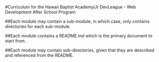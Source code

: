 #Curriculum for the Hawaii Baptist Academy/Jr DevLeague - Web Development After School Program

##Each module may contain a sub-module, in which case, only contains directories for each sub-module.

##Each module contains a README.md which is the primary document to start from.

##Each module may contain sub-directories, given that they are described and referenced from the README.